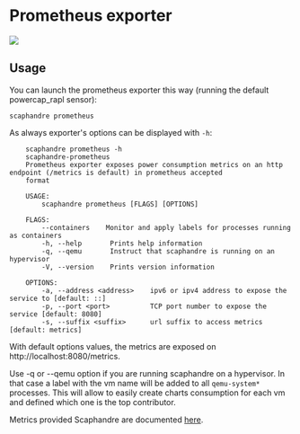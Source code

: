 # Prometheus exporter

<img src="https://github.com/hubblo-org/scaphandre/raw/main/docs_src/screen-prometheus.cleaned.png">

## Usage

You can launch the prometheus exporter this way (running the default powercap_rapl sensor):

	scaphandre prometheus

As always exporter's options can be displayed with `-h`:
```
	scaphandre prometheus -h
	scaphandre-prometheus
	Prometheus exporter exposes power consumption metrics on an http endpoint (/metrics is default) in prometheus accepted
	format

	USAGE:
		scaphandre prometheus [FLAGS] [OPTIONS]

	FLAGS:
        --containers    Monitor and apply labels for processes running as containers
		-h, --help       Prints help information
		-q, --qemu       Instruct that scaphandre is running on an hypervisor
		-V, --version    Prints version information

	OPTIONS:
		-a, --address <address>    ipv6 or ipv4 address to expose the service to [default: ::]
		-p, --port <port>          TCP port number to expose the service [default: 8080]
		-s, --suffix <suffix>      url suffix to access metrics [default: metrics]
```
With default options values, the metrics are exposed on http://localhost:8080/metrics.

Use -q or --qemu option if you are running scaphandre on a hypervisor. In that case a label with the vm name will be added to all `qemu-system*` processes.
This will allow to easily create charts consumption for each vm and defined which one is the top contributor.

Metrics provided Scaphandre are documented [here](references/metrics.md).
